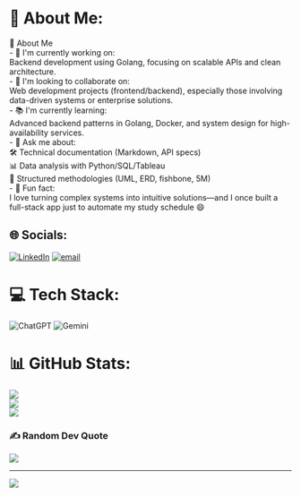 # 💫 About Me:
👋 About Me<br>- 🔧 I'm currently working on:<br>Backend development using Golang, focusing on scalable APIs and clean architecture.<br>- 🤝 I'm looking to collaborate on:<br>Web development projects (frontend/backend), especially those involving data-driven systems or enterprise solutions.<br>- 📚 I'm currently learning:<br>Advanced backend patterns in Golang, Docker, and system design for high-availability services.<br>- 💬 Ask me about:<br>🛠️ Technical documentation (Markdown, API specs)<br>📊 Data analysis with Python/SQL/Tableau<br>🧩 Structured methodologies (UML, ERD, fishbone, 5M)<br>- 🎯 Fun fact:<br>I love turning complex systems into intuitive solutions—and I once built a full-stack app just to automate my study schedule 😄<br>


## 🌐 Socials:
[![LinkedIn](https://img.shields.io/badge/LinkedIn-%230077B5.svg?logo=linkedin&logoColor=white)](https://linkedin.com/in/septianrizqi) [![email](https://img.shields.io/badge/Email-D14836?logo=gmail&logoColor=white)](mailto:septianrizqi.workmail@gmail.com) 

# 💻 Tech Stack:
![ChatGPT](https://img.shields.io/badge/ChatGPT-%23625987.svg?style=for-the-badge&logo=openai&logoColor=white)
![Gemini](https://img.shields.io/badge/Gemini-%230055CC.svg?style=for-the-badge&logo=google&logoColor=white)

# 📊 GitHub Stats:
![](https://github-readme-stats.vercel.app/api?username=septianshft&theme=gruvbox&hide_border=false&include_all_commits=false&count_private=false)<br/>
![](https://nirzak-streak-stats.vercel.app/?user=septianshft&theme=gruvbox&hide_border=false)<br/>
![](https://github-readme-stats.vercel.app/api/top-langs/?username=septianshft&theme=gruvbox&hide_border=false&include_all_commits=false&count_private=false&layout=compact)

### ✍️ Random Dev Quote
![](https://quotes-github-readme.vercel.app/api?type=vetical&theme=tokyonight)

---
[![](https://visitcount.itsvg.in/api?id=septianshft&icon=0&color=0)](https://visitcount.itsvg.in)

<!-- Proudly created with GPRM ( https://gprm.itsvg.in ) -->
